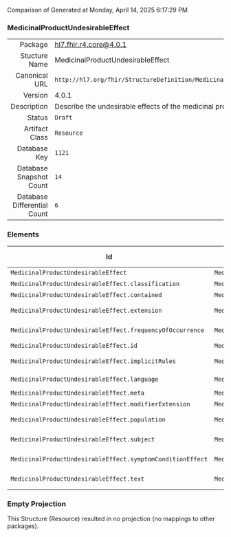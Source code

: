 Comparison of 
Generated at Monday, April 14, 2025 6:17:29 PM

### MedicinalProductUndesirableEffect

|      |     |
| ---: | --- |
| Package | hl7.fhir.r4.core@4.0.1 |
| Stucture Name | MedicinalProductUndesirableEffect |
| Canonical URL | `http://hl7.org/fhir/StructureDefinition/MedicinalProductUndesirableEffect` |
| Version | 4.0.1 |
| Description | Describe the undesirable effects of the medicinal product. |
| Status | `Draft` |
| Artifact Class | `Resource` |
| Database Key | `1121` |
| Database Snapshot Count | `14` |
| Database Differential Count | `6` |

### Elements

| Id | Path | Name | Base Path | Short | Cardinality | Collated Type | Binding Strength | Binding Value Set |
| -- | ---- | ---- | --------- | ----- | ----------- | ------------- | ---------------- | ----------------- |
| `MedicinalProductUndesirableEffect` | `MedicinalProductUndesirableEffect` | `MedicinalProductUndesirableEffect` | MedicinalProductUndesirableEffect | MedicinalProductUndesirableEffect | 0..* | MedicinalProductUndesirableEffect |  |  |
| `MedicinalProductUndesirableEffect.classification` | `MedicinalProductUndesirableEffect.classification` | `classification` | MedicinalProductUndesirableEffect.classification | Classification of the effect | 0..1 | CodeableConcept |  |  |
| `MedicinalProductUndesirableEffect.contained` | `MedicinalProductUndesirableEffect.contained` | `contained` | DomainResource.contained | Contained, inline Resources | 0..* | Resource |  |  |
| `MedicinalProductUndesirableEffect.extension` | `MedicinalProductUndesirableEffect.extension` | `extension` | DomainResource.extension | Additional content defined by implementations | 0..* | Extension |  |  |
| `MedicinalProductUndesirableEffect.frequencyOfOccurrence` | `MedicinalProductUndesirableEffect.frequencyOfOccurrence` | `frequencyOfOccurrence` | MedicinalProductUndesirableEffect.frequencyOfOccurrence | The frequency of occurrence of the effect | 0..1 | CodeableConcept |  |  |
| `MedicinalProductUndesirableEffect.id` | `MedicinalProductUndesirableEffect.id` | `id` | Resource.id | Logical id of this artifact | 0..1 | id |  |  |
| `MedicinalProductUndesirableEffect.implicitRules` | `MedicinalProductUndesirableEffect.implicitRules` | `implicitRules` | Resource.implicitRules | A set of rules under which this content was created | 0..1 | uri |  |  |
| `MedicinalProductUndesirableEffect.language` | `MedicinalProductUndesirableEffect.language` | `language` | Resource.language | Language of the resource content | 0..1 | code | `Required` | `http://hl7.org/fhir/ValueSet/all-languages` |
| `MedicinalProductUndesirableEffect.meta` | `MedicinalProductUndesirableEffect.meta` | `meta` | Resource.meta | Metadata about the resource | 0..1 | Meta |  |  |
| `MedicinalProductUndesirableEffect.modifierExtension` | `MedicinalProductUndesirableEffect.modifierExtension` | `modifierExtension` | DomainResource.modifierExtension | Extensions that cannot be ignored | 0..* | Extension |  |  |
| `MedicinalProductUndesirableEffect.population` | `MedicinalProductUndesirableEffect.population` | `population` | MedicinalProductUndesirableEffect.population | The population group to which this applies | 0..* | Population |  |  |
| `MedicinalProductUndesirableEffect.subject` | `MedicinalProductUndesirableEffect.subject` | `subject` | MedicinalProductUndesirableEffect.subject | The medication for which this is an indication | 0..* | Reference(http://hl7.org/fhir/StructureDefinition/Medication), Reference(http://hl7.org/fhir/StructureDefinition/MedicinalProduct) |  |  |
| `MedicinalProductUndesirableEffect.symptomConditionEffect` | `MedicinalProductUndesirableEffect.symptomConditionEffect` | `symptomConditionEffect` | MedicinalProductUndesirableEffect.symptomConditionEffect | The symptom, condition or undesirable effect | 0..1 | CodeableConcept |  |  |
| `MedicinalProductUndesirableEffect.text` | `MedicinalProductUndesirableEffect.text` | `text` | DomainResource.text | Text summary of the resource, for human interpretation | 0..1 | Narrative |  |  |
### Empty Projection

This Structure (Resource) resulted in no projection (no mappings to other packages).

